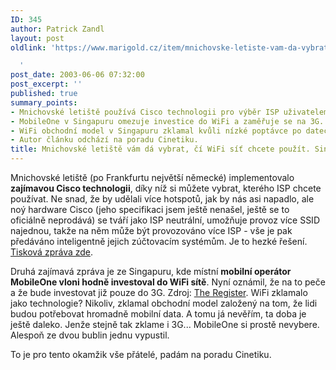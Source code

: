 ```yaml
---
ID: 345
author: Patrick Zandl
layout: post
oldlink: 'https://www.marigold.cz/item/mnichovske-letiste-vam-da-vybrat-ci-wifi-sit-chcete-pouzit-singapur-wifi-bublina-praska

  '
post_date: 2003-06-06 07:32:00
post_excerpt: ''
published: true
summary_points:
- Mnichovské letiště používá Cisco technologii pro výběr ISP uživatelem.
- MobileOne v Singapuru omezuje investice do WiFi a zaměřuje se na 3G.
- WiFi obchodní model v Singapuru zklamal kvůli nízké poptávce po datech.
- Autor článku odchází na poradu Cinetiku.
title: Mnichovské letiště vám dá vybrat, čí WiFi síť chcete použít. Singapur -  WiFi bublina praská?
---
```


<p>
Mnichovské letiště (po Frankfurtu největší německé) implementovalo <STRONG>zajímavou Cisco technologii</STRONG>, díky níž si můžete vybrat, kterého ISP chcete používat. Ne snad, že by udělali více hotspotů, jak by nás asi napadlo, ale noý hardware Cisco (jeho specifikaci jsem ještě nenašel, ještě se to oficiálně neprodává) se tváří jako ISP neutrální, umožňuje provoz více SSID najednou, takže na něm může být provozováno více ISP - vše je pak předáváno inteligentně jejich zúčtovacím systémům. Je to hezké řešení. <A href="http://www.wirelessdevnet.com/news/2003/156/news6.html" target=_blank>Tisková zpráva zde</A>.</p>

<p>
Druhá zajímavá zpráva je ze Singapuru, kde místní <STRONG>mobilní operátor MobileOne vloni hodně investoval do WiFi sítě</STRONG>. Nyní oznámil, že na to peče a že bude investovat již pouze do 3G. Zdroj: <A href="http://www.theregister.co.uk/content/69/31049.html" target=_blank>The Register</A>. WiFi zklamalo jako technologie? Nikoliv, zklamal obchodní model založený na tom, že lidi budou potřebovat hromadně mobilní data. A tomu já nevěřím, ta doba je ještě daleko. Jenže stejně tak zklame i 3G... MobileOne si prostě nevybere. Alespoň ze dvou bublin jednu vypustil.</p>

<p>
To je pro tento okamžik vše přátelé, padám na poradu Cinetiku. </p>